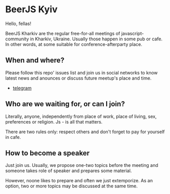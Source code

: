 # BeerJS Kyiv

Hello, fellas!

BeerJS Kharkiv are the regular free-for-all meetings of javascript-community in Kharkiv, Ukraine.
Usually those happen in some pub or cafe. In other words, at some suitable for conference-afterparty place.

## When and where?

Please follow this repo' issues list and join us in social networks to know latest news and anounces or discuss future meetup's place and time.

* [telegram](https://telegram.me/joinchat/CHNjGAkOd34QWd2VfXkVoQ)

## Who are we waiting for, or can I join?

Literally, anyone, independently from place of work, place of living, sex, preferences or religion. Js - is all that matters.

There are two rules only: respect others and don't forget to pay for yourself in cafe.

## How to become a speaker

Just join us. Usually, we propose one-two topics before the meeting and someone takes role of speaker and prepares some material.

However, noone likes to prepare and often we just extemporize. As an option, two or more topics may be discussed at the same time.
